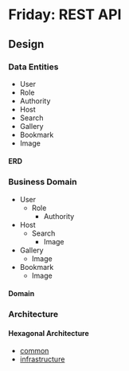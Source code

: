 # Friday: REST API

## Design

### Data Entities

-   User
-   Role
-   Authority
-   Host
-   Search
-   Gallery
-   Bookmark
-   Image

#### ERD

### Business Domain

-   User
    -   Role
        -   Authority
-   Host
    -   Search
        -   Image
-   Gallery
    -   Image
-   Bookmark
    -   Image

#### Domain

### Architecture

#### Hexagonal Architecture

-   [common](./src/main/java/com/miniyus/friday/common/README.md)
-   [infrastructure](./src/main/java/com/miniyus/friday/infrastructure/README.md)
